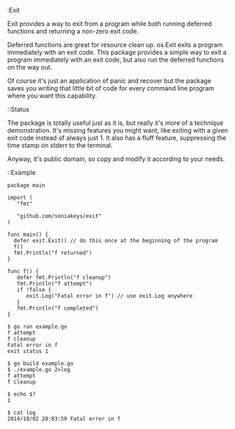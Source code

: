 :Exit

Exit provides a way to exit from a program while both running deferred
functions and returning a non-zero exit code.

Deferred functions are great for resource clean up.  os.Exit exits a program
immediately with an exit code.  This package provides a simple way to exit a
program immediately with an exit code, but also run the deferred functions
on the way out.

Of course it's just an application of panic and recover but the package saves
you writing that little bit of code for every command line program where you
want this capability.

::Status

The package is totally useful just as it is, but really it's more of a
technique demonstration.  It's missing features you might want, like exiting
with a given exit code instead of always just 1.  It also has a fluff feature,
suppressing the time stamp on stderr to the terminal.

Anyway, it's public domain, so copy and modify it according to your needs.

::Example

```
package main

import (
   "fmt"

   "github.com/soniakeys/exit"
)

func main() {
  defer exit.Exit() // do this once at the beginning of the program
  f()
  fmt.Println("f returned")
}

func f() {
   defer fmt.Println("f cleanup")
   fmt.Println("f attempt")
   if !false {
      exit.Log("Fatal error in f") // use exit.Log anywhere
   }
   fmt.Println("f completed")
}
```

```
$ go run example.go
f attempt
f cleanup
Fatal error in f
exit status 1
```

```
$ go build example.go
$ ./example.go 2>log
f attempt
f cleanup

$ echo $?
1

$ cat log
2014/10/02 20:03:59 Fatal error in f
```
